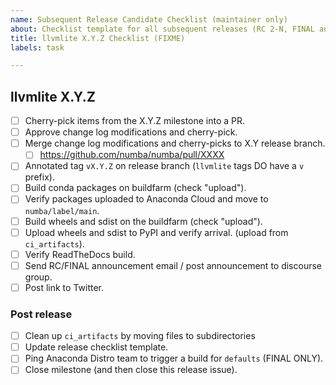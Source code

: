 ```yaml
---
name: Subsequent Release Candidate Checklist (maintainer only)
about: Checklist template for all subsequent releases (RC 2-N, FINAL and PATCH) of every series
title: llvmlite X.Y.Z Checklist (FIXME)
labels: task

---
```



## llvmlite X.Y.Z

* [ ] Cherry-pick items from the X.Y.Z milestone into a PR.
* [ ] Approve change log modifications and cherry-pick.
* [ ] Merge change log modifications and cherry-picks to X.Y release branch.
  * [ ] https://github.com/numba/numba/pull/XXXX
* [ ] Annotated tag `vX.Y.Z` on release branch (`llvmlite` tags DO have a `v` prefix).
* [ ] Build conda packages on buildfarm (check "upload").
* [ ] Verify packages uploaded to Anaconda Cloud and move to `numba/label/main`.
* [ ] Build wheels and sdist on the buildfarm (check "upload").
* [ ] Upload wheels and sdist to PyPI and verify arrival. (upload from `ci_artifacts`).
* [ ] Verify ReadTheDocs build.
* [ ] Send RC/FINAL announcement email / post announcement to discourse group.
* [ ] Post link to Twitter.

### Post release

* [ ] Clean up `ci_artifacts` by moving files to subdirectories
* [ ] Update release checklist template.
* [ ] Ping Anaconda Distro team to trigger a build for `defaults` (FINAL ONLY).
* [ ] Close milestone (and then close this release issue).
